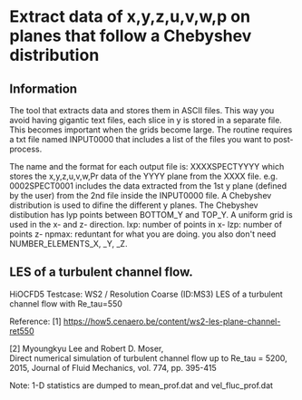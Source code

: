 # Extract data of x,y,z,u,v,w,p on planes that follow a Chebyshev distribution
## Information
The tool that extracts data and stores them in ASCII files.
This way you avoid having gigantic text files, each slice in y
is stored in a separate file. This becomes important when the 
grids become large.
The routine requires a txt file named INPUT0000
that includes a list of the files you want to post-process.

The name and the format for each output file is:
        XXXXSPECTYYYY
which stores the x,y,z,u,v,w,Pr data of the YYYY plane from
the XXXX file.
e.g.
          0002SPECT0001
includes the data extracted from the 1st y plane (defined by the user)
from the 2nd file inside the INPUT0000 file.
A Chebyshev distribution is used to difine the different y planes.
The Chebyshev distibution has lyp points between BOTTOM_Y and TOP_Y.
A uniform grid is used in the x- and z- direction.
lxp: number of points in x-
lzp: number of points z-
npmax: reduntant for what you are doing.
you also don't need NUMBER_ELEMENTS_X, _Y, _Z.

## LES of a turbulent channel flow.

HiOCFD5 Testcase: WS2 / Resolution Coarse (ID:MS3)
LES of a turbulent channel flow with Re_tau=550

Reference: 
[1] https://how5.cenaero.be/content/ws2-les-plane-channel-ret550 

[2] Myoungkyu Lee and Robert D. Moser,  
Direct numerical simulation of turbulent channel flow up to 
Re_tau = 5200, 2015, Journal of Fluid Mechanics, vol. 774, 
pp. 395-415

Note: 1-D statistics are dumped to 
mean_prof.dat and vel_fluc_prof.dat 
